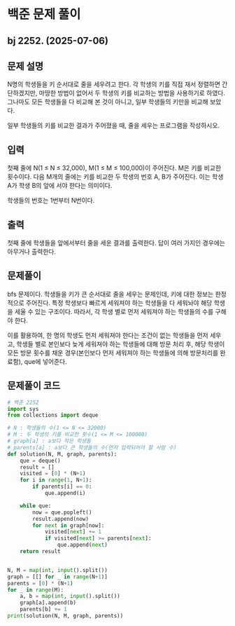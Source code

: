 # 백준 문제 풀이

## bj 2252. (2025-07-06)

## 문제 설명

N명의 학생들을 키 순서대로 줄을 세우려고 한다. 각 학생의 키를 직접 재서 정렬하면 간단하겠지만, 마땅한 방법이 없어서 두 학생의 키를 비교하는 방법을 사용하기로 하였다. 그나마도 모든 학생들을 다 비교해 본 것이 아니고, 일부 학생들의 키만을 비교해 보았다.

일부 학생들의 키를 비교한 결과가 주어졌을 때, 줄을 세우는 프로그램을 작성하시오.

## 입력

첫째 줄에 N(1 ≤ N ≤ 32,000), M(1 ≤ M ≤ 100,000)이 주어진다. M은 키를 비교한 횟수이다. 다음 M개의 줄에는 키를 비교한 두 학생의 번호 A, B가 주어진다. 이는 학생 A가 학생 B의 앞에 서야 한다는 의미이다.

학생들의 번호는 1번부터 N번이다.

## 출력

첫째 줄에 학생들을 앞에서부터 줄을 세운 결과를 출력한다. 답이 여러 가지인 경우에는 아무거나 출력한다.

## 문제풀이

bfs 문제이다. 학생들을 키가 큰 순서대로 줄을 세우는 문제인데, 키에 대한 정보는 한정적으로 주어진다. 특정 학생보다 빠르게 세워져야 하는 학생들을 다 세워놔야 해당 학생을 세울 수 있는 구조이다. 따라서, 각 학생 별로 먼저 세워져야 하는 학생들의 수를 구해야 한다.

이를 활용하여, 한 명의 학생도 먼저 세워져야 한다는 조건이 없는 학생들을 먼저 세우고, 학생들 별로 본인보다 늦게 세워져야 하는 학생들에 대해 방문 처리 후, 해당 학생이 모든 방문 횟수를 채운 경우(본인보다 먼저 세워져야 하는 학생들에 의해 방문처리를 완료함), que에 넣어준다.

## 문제풀이 코드

```python
# 백준 2252
import sys
from collections import deque

# N : 학생들의 수(1 <= N <= 32000)
# M : 두 학생의 키를 비교한 횟수(1 <= M <= 100000)
# graph[a] : a보다 작은 학생들
# parents[a] : a보다 큰 학생들의 수(먼저 입력되어야 할 사람 수)
def solution(N, M, graph, parents):
    que = deque()
    result = []
    visited = [0] * (N+1)
    for i in range(1, N+1):
        if parents[i] == 0:
            que.append(i)

    while que:
        now = que.popleft()
        result.append(now)
        for next in graph[now]:
            visited[next] += 1
            if visited[next] >= parents[next]:
                que.append(next)
    return result


N, M = map(int, input().split())
graph = [[] for _ in range(N+1)]
parents = [0] * (N+1)
for _ in range(M):
    a, b = map(int, input().split())
    graph[a].append(b)
    parents[b] += 1
print(solution(N, M, graph, parents))
```

```java


```
